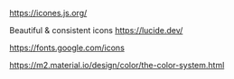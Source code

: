 
https://icones.js.org/

Beautiful & consistent icons
https://lucide.dev/

https://fonts.google.com/icons

https://m2.material.io/design/color/the-color-system.html